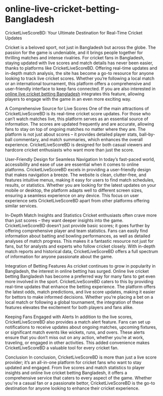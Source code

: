 # online-live-cricket-betting-Bangladesh
CricketLiveScoreBD: Your Ultimate Destination for Real-Time Cricket Updates

Cricket is a beloved sport, not just in Bangladesh but across the globe. The passion for the game is undeniable, and it brings people together for thrilling matches and intense rivalries. For cricket fans in Bangladesh, staying updated with live scores and match details has never been easier, thanks to platforms like CricketLiveScoreBD. Offering real-time updates and in-depth match analysis, the site has become a go-to resource for anyone looking to track live cricket scores. Whether you’re following a local match or an international tournament, this platform offers a comprehensive and user-friendly interface to keep fans connected. If you are also interested in <a href=https://cricketlivescorebd.com/>online live cricket betting Bangladesh</a> integrates this feature, allowing players to engage with the game in an even more exciting way.

A Comprehensive Source for Live Scores
One of the main attractions of CricketLiveScoreBD is its real-time cricket score updates. For those who can’t watch matches live, this platform serves as an essential source of information. The scores are updated frequently and are accurate, allowing fans to stay on top of ongoing matches no matter where they are. The platform is not just about scores – it provides detailed player stats, ball-by-ball commentary, and match summaries, which enhances the overall experience. CricketLiveScoreBD is designed for both casual viewers and hardcore cricket enthusiasts who want more than just the score.

User-Friendly Design for Seamless Navigation
In today’s fast-paced world, accessibility and ease of use are essential when it comes to online platforms. CricketLiveScoreBD excels in providing a user-friendly design that makes navigation a breeze. The website is clean, clutter-free, and features intuitive menus, making it easy for users to find match schedules, results, or statistics. Whether you are looking for the latest updates on your mobile or desktop, the platform adapts well to different screen sizes, ensuring a seamless experience on any device. This focus on user experience sets CricketLiveScoreBD apart from other platforms offering similar services.

In-Depth Match Insights and Statistics
Cricket enthusiasts often crave more than just scores – they want deeper insights into the game. CricketLiveScoreBD doesn’t just provide basic scores; it goes further by offering comprehensive player and team statistics. Fans can easily find information about batting and bowling performances, as well as detailed analyses of match progress. This makes it a fantastic resource not just for fans, but for analysts and experts who follow cricket closely. With in-depth match reports and historical data, CricketLiveScoreBD offers a full spectrum of information for anyone passionate about the game.

Integration of Betting Features
As cricket continues to grow in popularity in Bangladesh, the interest in online betting has surged. Online live cricket betting Bangladesh has become a preferred way for many fans to get even more involved in the sport. CricketLiveScoreBD caters to this by providing real-time updates that enhance the betting experience. The platform offers the latest odds, match predictions, and live score updates, making it easier for bettors to make informed decisions. Whether you’re placing a bet on a local match or following a global tournament, the integration of these features elevates the excitement for both players and fans alike.

Keeping Fans Engaged with Alerts
In addition to the live scores, CricketLiveScoreBD also provides a match alert feature. Fans can set up notifications to receive updates about ongoing matches, upcoming fixtures, or significant match events like wickets, runs, and overs. These alerts ensure that you don’t miss out on any action, whether you’re at work, traveling, or engaged in other activities. This added convenience makes CricketLiveScoreBD a valuable tool for every cricket fan.

Conclusion
In conclusion, CricketLiveScoreBD is more than just a live score provider; it’s an all-in-one platform for cricket fans who want to stay updated and engaged. From live scores and match statistics to player insights and online live cricket betting Bangladesh, it offers a comprehensive service that caters to every aspect of the game. Whether you're a casual fan or a passionate bettor, CricketLiveScoreBD is the go-to destination for anyone looking to enhance their cricket experience.








